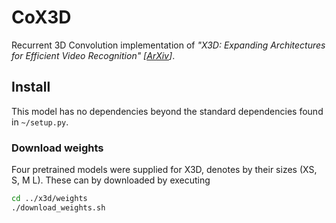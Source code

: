 # CoX3D
Recurrent 3D Convolution implementation of _"X3D: Expanding Architectures for Efficient Video Recognition" [[ArXiv](https://arxiv.org/abs/2004.04730)]_.

## Install
This model has no dependencies beyond the standard dependencies found in `~/setup.py`. 

### Download weights
Four pretrained models were supplied for X3D, denotes by their sizes (XS, S, M L).
These can by downloaded by executing
```bash   
cd ../x3d/weights
./download_weights.sh
```
